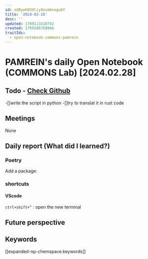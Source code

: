 ```yaml
---
id: xd9ywk039liy4aim6negubf
title: '2024-02-28'
desc: ''
updated: 1709113318742
created: 1709106768966
traitIds:
  - open-notebook-commons-pamrein
---
```


# PAMREIN's daily Open Notebook (COMMONS Lab) [2024.02.28]

## Todo - [Check Github](https://github.com/orgs/commons-research/projects/2/views/1)
-[]write the script in python
-[]try to translat it in rust code


## Meetings
None


## Daily report (What did I learned?)

### Poetry
Add a package:


### shortcuts
#### VScode
`ctrl+shift+^` : open the new terminal



## Future perspective



## Keywords
[[expanded-np-chemspace.keywords]]
